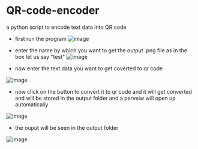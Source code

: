 # QR-code-encoder
a python script to encode text data into QR code 

- first run the program 
![image](https://user-images.githubusercontent.com/67222042/92997099-35e93c80-f52e-11ea-8232-1a758f2226fc.png)

- enter the name by which you want to get the output .png file as in the box let us say "test"
![image](https://user-images.githubusercontent.com/67222042/92997141-a85a1c80-f52e-11ea-8be6-1b30e137bc64.png)

- now enter the text data you want to get coverted to qr code

![image](https://user-images.githubusercontent.com/67222042/92997171-d7708e00-f52e-11ea-8666-1baa10202fd6.png)

- now click on the button to convert it to qr code and it will get converted and will be stored in the output folder and a perveiw will open up automatically

![image](https://user-images.githubusercontent.com/67222042/92997195-04bd3c00-f52f-11ea-9cd6-1a77642d90be.png)

- the ouput will be seen in the output folder

![image](https://user-images.githubusercontent.com/67222042/92997207-24ecfb00-f52f-11ea-9ec8-8b17fde67e7a.png)
